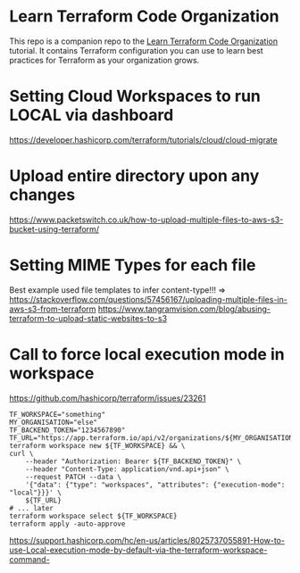 # Learn Terraform Code Organization

This repo is a companion repo to the [Learn Terraform Code Organization](https://developer.hashicorp.com/terraform/tutorials/modules/organize-configuration) tutorial.
It contains Terraform configuration you can use to learn best practices for Terraform as your organization grows.

# Setting Cloud Workspaces to run LOCAL via dashboard
https://developer.hashicorp.com/terraform/tutorials/cloud/cloud-migrate

# Upload entire directory upon any changes
https://www.packetswitch.co.uk/how-to-upload-multiple-files-to-aws-s3-bucket-using-terraform/

# Setting MIME Types for each file
Best example used file templates to infer content-type!!!
=> https://stackoverflow.com/questions/57456167/uploading-multiple-files-in-aws-s3-from-terraform
https://www.tangramvision.com/blog/abusing-terraform-to-upload-static-websites-to-s3

# Call to force local execution mode in workspace
https://github.com/hashicorp/terraform/issues/23261
```
TF_WORKSPACE="something"
MY_ORGANISATION="else"
TF_BACKEND_TOKEN="1234567890"
TF_URL="https://app.terraform.io/api/v2/organizations/${MY_ORGANISATION}/workspaces/${TF_WORKSPACE}"
terraform workspace new ${TF_WORKSPACE} && \
curl \
    --header "Authorization: Bearer ${TF_BACKEND_TOKEN}" \
    --header "Content-Type: application/vnd.api+json" \
    --request PATCH --data \
    '{"data": {"type": "workspaces", "attributes": {"execution-mode": "local"}}}' \
    ${TF_URL}
# ... later
terraform workspace select ${TF_WORKSPACE}
terraform apply -auto-approve
```

https://support.hashicorp.com/hc/en-us/articles/8025737055891-How-to-use-Local-execution-mode-by-default-via-the-terraform-workspace-command-